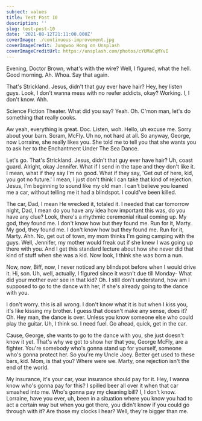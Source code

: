 ```yaml
---
subject: values
title: Test Post 10
description: ''
slug: test-post-10
date: '2021-08-12T21:11:00.000Z'
coverImage: ./continuous-improvement.jpg
coverImageCredit: Jungwoo Hong on Unsplash
coverImageCreditUrl: https://unsplash.com/photos/cYUMaCqMYvI
---
```


Evening, Doctor Brown, what's with the wire? Well, I figured, what the hell. Good morning. Ah. Whoa. Say that again.

That's Strickland. Jesus, didn't that guy ever have hair? Hey, hey listen guys. Look, I don't wanna mess with no reefer addicts, okay? Working. I, I don't know. Ahh.

Science Fiction Theater. What did you say? Yeah. Oh. C'mon man, let's do something that really cooks.

Aw yeah, everything is great. Doc. Listen, woh. Hello, uh excuse me. Sorry about your barn. Scram, McFly. Uh no, not hard at all. So anyway, George, now Lorraine, she really likes you. She told me to tell you that she wants you to ask her to the Enchantment Under The Sea Dance.

Let's go. That's Strickland. Jesus, didn't that guy ever have hair? Uh, coast guard. Alright, okay Jennifer. What if I send in the tape and they don't like it. I mean, what if they say I'm no good. What if they say, 'Get out of here, kid, you got no future.' I mean, I just don't think I can take that kind of rejection. Jesus, I'm beginning to sound like my old man. I can't believe you loaned me a car, without telling me it had a blindspot. I could've been killed.

The car, Dad, I mean He wrecked it, totaled it. I needed that car tomorrow night, Dad, I mean do you have any idea how important this was, do you have any clue? Look, there's a rhythmic ceremonial ritual coming up. My god, they found me. I don't know how but they found me. Run for it, Marty. My god, they found me. I don't know how but they found me. Run for it, Marty. Ahh. No, get out of town, my mom thinks I'm going camping with the guys. Well, Jennifer, my mother would freak out if she knew I was going up there with you. And I get this standard lecture about how she never did that kind of stuff when she was a kid. Now look, I think she was born a nun.

Now, now, Biff, now, I never noticed any blindspot before when I would drive it. Hi, son. Uh, well, actually, I figured since it wasn't due till Monday- What did your mother ever see in that kid? Oh. I still don't understand, how am I supposed to go to the dance with her, if she's already going to the dance with you.

I don't worry. this is all wrong. I don't know what it is but when I kiss you, it's like kissing my brother. I guess that doesn't make any sense, does it? Oh. Hey man, the dance is over. Unless you know someone else who could play the guitar. Uh, I think so. I need fuel. Go ahead, quick, get in the car.

Cause, George, she wants to go to the dance with you, she just doesn't know it yet. That's why we got to show her that you, George McFly, are a fighter. You're somebody who's gonna stand up for yourself, someone who's gonna protect her. So you're my Uncle Joey. Better get used to these bars, kid. Mom, is that you? Where were we. Marty, one rejection isn't the end of the world.

My insurance, it's your car, your insurance should pay for it. Hey, I wanna know who's gonna pay for this? I spilled beer all over it when that car smashed into me. Who's gonna pay my cleaning bill? I, I don't know. Lorraine, have you ever, uh, been in a situation where you know you had to act a certain way but when you got there, you didn't know if you could go through with it? Are those my clocks I hear? Well, they're bigger than me.
